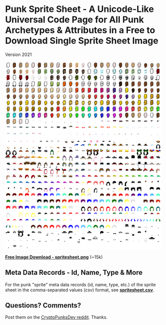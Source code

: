 
# Punk Sprite Sheet - A Unicode-Like Universal Code Page for All Punk Archetypes & Attributes in a Free to Download Single Sprite Sheet Image


Version 2021

![](spritesheet.png)

[**Free Image Download - spritesheet.png**](https://github.com/cryptopunksnotdead/punks.spritesheet/raw/master/spritesheet.png) (~15k)



## Meta Data Records - Id, Name, Type & More

For the punk "sprite" meta data records (id, name, type, etc.)
of the sprite sheet
in the comma-separated values (csv) format, see
[**spritesheet.csv**](spritesheet.csv).






## Questions? Comments?

Post them on the [CryptoPunksDev reddit](https://old.reddit.com/r/CryptoPunksDev). Thanks.





